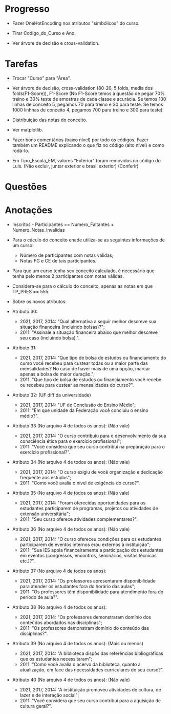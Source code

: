 # Progresso

- Fazer OneHotEncoding nos atributos "simbólicos" do curso.

- Tirar Codigo_do_Curso e Ano.

- Ver árvore de decisão e cross-validation.

# Tarefas

- Trocar "Curso" para "Área".

- Ver árvore de decisão, cross-validation (80-20, 5 folds, media dos folds(F1-Score)), F1-Score (No F1-Score temos a questão de pegar 70% treino e 30% teste de amostras de cada classe e acurácia. Se temos 100 linhas de conceito 5, pegamos 70 para treino e 30 para teste. Se temos 1000 linhhas de conceito 4, pegamos 700 para treino e 300 para teste).

- Distribuição das notas do conceito.

- Ver matplotlib.
  
- Fazer bons comentários (baixo nível) por todo os códigos. Fazer também um README explicando o que fiz no código (alto nível) e como rodá-lo.

- Em Tipo_Escola_EM, valores "Exterior" foram removidos no código do Luis. (Não excluir, juntar exterior e brasil exterior) (Conferir)

# Questões

# Anotações

- Inscritos - Participantes == Numero_Faltantes + Numero_Notas_Invalidas

- Para o cáculo do conceito enade utiliza-se as seguintes informações de um curso:

    - Número de participantes com notas válidas;
    - Notas FG e CE de tais participantes.
    
- Para que um curso tenha seu conceito calculado, é necessário que tenha pelo menos 2 participantes com notas válidas.

- Considera-se para o cálculo do conceito, apenas as notas em que TP_PRES == 555.
 
 - Sobre os novos atributos:
 
- Atributo 30: 
     - 2021, 2017, 2014: "Qual alternativa a seguir melhor descreve sua situação financeira (incluindo bolsas)?";
     - 2011: "Assinale a situação financeira abaixo que melhor descreve seu caso (incluindo bolsa).".
 
- Atributo 31:
     - 2021, 2017, 2014: "Que tipo de bolsa de estudos ou financiamento do curso você recebeu para custear todas ou a maior parte das mensalidades? No caso de haver mais de uma opção, marcar apenas a bolsa de maior duração.";
     - 2011: "Que tipo de bolsa de estudos ou financiamento você recebe ou recebeu para custear as mensalidades do curso?".
 
- Atributo 32: (UF diff da universidade)
     - 2021, 2017, 2014: "UF de Conclusão do Ensino Médio";
     - 2011: "Em que unidade da Federação você concluiu o ensino médio?".
 
- Atributo 33 (No arquivo 4 de todos os anos): (Não vale)
     - 2021, 2017, 2014: "O curso contribuiu para o desenvolvimento da sua consciência ética para o exercício profissional";
     - 2011: "Você considera que seu curso contribui na preparação para o exercício profissional?".
     
- Atributo 34 (No arquivo 4 de todos os anos): (Não vale)
     - 2021, 2017, 2014: "O curso exigiu de você organização e dedicação frequente aos estudos";
     - 2011: "Como você avalia o nível de exigência do curso?".
 
- Atributo 35 (No arquivo 4 de todos os anos): (Não vale)
     - 2021, 2017, 2014: "Foram oferecidas oportunidades para os estudantes participarem de programas, projetos ou atividades de extensão universitária";
     - 2011: "Seu curso oferece atividades complementares?".

- Atributo 36 (No arquivo 4 de todos os anos): (Não vale)
     - 2021, 2017, 2014: "O curso ofereceu condições para os estudantes participarem de eventos internos e/ou externos à instituição";
     - 2011: "Sua IES apoia financeiramente a participação dos estudantes em eventos (congressos, encontros, seminários, visitas técnicas etc.)?".
 
- Atributo 37 (No arquivo 4 de todos os anos):
     - 2021, 2017, 2014: "Os professores apresentaram disponibilidade para atender os estudantes fora do horário das aulas";
     - 2011: "Os professores têm disponibilidade para atendimento fora do período de aula?".
     
- Atributo 38 (No arquivo 4 de todos os anos): 
     - 2021, 2017, 2014: "Os professores demonstraram domínio dos conteúdos abordados nas disciplinas";
     - 2011: "Os professores demonstram domínio do conteúdo das disciplinas?".
 
- Atributo 39 (No arquivo 4 de todos os anos): (Mais ou menos)
     - 2021, 2017, 2014: "A biblioteca dispôs das referências bibliográficas que os estudantes necessitaram";
     - 2011: "Como você avalia o acervo da biblioteca, quanto à atualização, em face das necessidades curriculares do seu curso?".
     
- Atributo 40 (No arquivo 4 de todos os anos): (Não vale)
     - 2021, 2017, 2014: "A instituição promoveu atividades de cultura, de lazer e de interação social";
     - 2011: "Você considera que seu curso contribui para a aquisição de cultura geral?".
     



